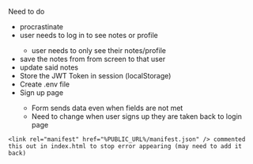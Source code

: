 Need to do
<br />

<ul>
<li>procrastinate</li>
<li>user needs to log in to see notes or profile</li>
<ul><li>user needs to only see their notes/profile</li></ul>
<li>save the notes from from screen to that user</li>
<li>update said notes</li>
<li>Store the JWT Token in session (localStorage)</li>
<li>Create .env file</li>
<li>Sign up page</li>
<ul><li>Form sends data even when fields are not met</li><li>Need to change when user signs up they are taken back to login page</li></ul>
</ul>

    <link rel="manifest" href="%PUBLIC_URL%/manifest.json" /> commented this out in index.html to stop error appearing (may need to add it back)
